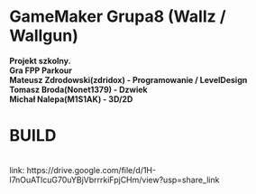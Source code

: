 # GameMaker Grupa8 (Wallz / Wallgun) </br>
**Projekt szkolny. </br>
Gra FPP Parkour </br>
Mateusz Zdrodowski(zdridox) - Programowanie / LevelDesign </br>
Tomasz Broda(Nonet1379) - Dzwiek </br>
Michał Nalepa(M1S1AK) - 3D/2D** </br>
<h1> BUILD </h1> </br>
 link: https://drive.google.com/file/d/1H-l7nOuATlcuG70uYBjVbrrrkiFpjCHm/view?usp=share_link </br>


